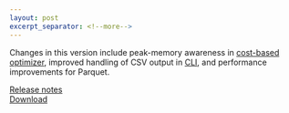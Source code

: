 ```yaml
---
layout: post
excerpt_separator: <!--more-->
---
```


Changes in this version include peak-memory awareness in
[cost-based optimizer]({{site.url}}/docs/current/optimizer/cost-based-optimizations.html),
improved handling of CSV output in [CLI]({{site.url}}/docs/current/client/cli.html),
and performance improvements for Parquet. 

[Release notes]({{site.url}}/docs/current/release/release-305.html)   
[Download]({{site.url}}/download.html)

<!--more-->
